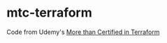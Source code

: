 # mtc-terraform
Code from Udemy's [More than Certified in Terraform](https://www.udemy.com/course/terraform-certified/)
